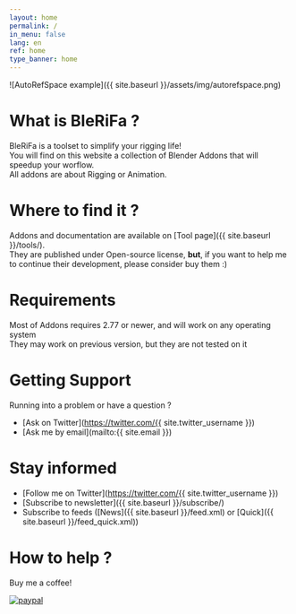 ```yaml
---
layout: home
permalink: /
in_menu: false
lang: en
ref: home
type_banner: home
---
```


![AutoRefSpace example]({{ site.baseurl }}/assets/img/autorefspace.png)

# What is BleRiFa ?
BleRiFa is a toolset to simplify your rigging life!  
You will find on this website a collection of Blender Addons that will speedup your worflow.  
All addons are about Rigging or Animation.  
  
# Where to find it ?
Addons and documentation are available on [Tool page]({{ site.baseurl }}/tools/).  
They are published under Open-source license, **but**, if you want to help me to continue their development, please consider buy them :)

# Requirements
Most of Addons requires 2.77 or newer, and will work on any operating system  
They may work on previous version, but they are not tested on it

# Getting Support
Running into a problem or have a question ?  

* [Ask on Twitter](https://twitter.com/{{ site.twitter_username }})
* [Ask me by email](mailto:{{ site.email }})

# Stay informed

* [Follow me on Twitter](https://twitter.com/{{ site.twitter_username }})
* [Subscribe to newsletter]({{ site.baseurl }}/subscribe/)
* Subscribe to feeds ([News]({{ site.baseurl }}/feed.xml) or [Quick]({{ site.baseurl }}/feed_quick.xml))

# How to help ?
Buy me a coffee!  
  
[![paypal](https://www.paypalobjects.com/en_US/i/btn/btn_donateCC_LG.gif)](https://www.paypal.com/cgi-bin/webscr?cmd=_s-xclick&hosted_button_id=VTKPLVRP3VV7J)
